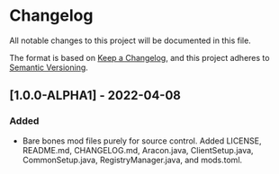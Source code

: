 # Changelog
All notable changes to this project will be documented in this file.

The format is based on [Keep a Changelog](https://keepachangelog.com/en/1.0.0/),
and this project adheres to [Semantic Versioning](https://semver.org/spec/v2.0.0.html).

## [1.0.0-ALPHA1] - 2022-04-08
### Added
- Bare bones mod files purely for source control. Added LICENSE, README.md, CHANGELOG.md, Aracon.java, ClientSetup.java, CommonSetup.java, RegistryManager.java, and mods.toml.
